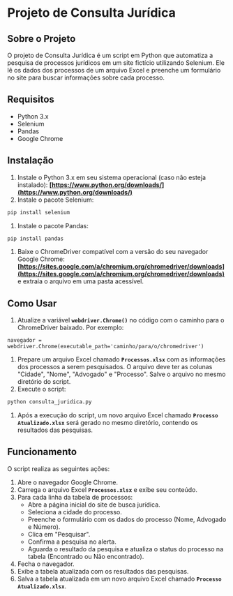 # **Projeto de Consulta Jurídica**

## **Sobre o Projeto**

O projeto de Consulta Jurídica é um script em Python que automatiza a pesquisa de processos jurídicos em um site fictício utilizando Selenium. Ele lê os dados dos processos de um arquivo Excel e preenche um formulário no site para buscar informações sobre cada processo.

## **Requisitos**

- Python 3.x
- Selenium
- Pandas
- Google Chrome

## **Instalação**

1. Instale o Python 3.x em seu sistema operacional (caso não esteja instalado): **[https://www.python.org/downloads/](https://www.python.org/downloads/)**
2. Instale o pacote Selenium:

```python
pip install selenium
```

1. Instale o pacote Pandas:

```python
pip install pandas
```

1. Baixe o ChromeDriver compatível com a versão do seu navegador Google Chrome: **[https://sites.google.com/a/chromium.org/chromedriver/downloads](https://sites.google.com/a/chromium.org/chromedriver/downloads)** e extraia o arquivo em uma pasta acessível.

## **Como Usar**

1. Atualize a variável **`webdriver.Chrome()`** no código com o caminho para o ChromeDriver baixado. Por exemplo:

```
navegador = webdriver.Chrome(executable_path='caminho/para/o/chromedriver')
```

1. Prepare um arquivo Excel chamado **`Processos.xlsx`** com as informações dos processos a serem pesquisados. O arquivo deve ter as colunas "Cidade", "Nome", "Advogado" e "Processo". Salve o arquivo no mesmo diretório do script.
2. Execute o script:

```python
python consulta_juridica.py
```

1. Após a execução do script, um novo arquivo Excel chamado **`Processo Atualizado.xlsx`** será gerado no mesmo diretório, contendo os resultados das pesquisas.

## **Funcionamento**

O script realiza as seguintes ações:

1. Abre o navegador Google Chrome.
2. Carrega o arquivo Excel **`Processos.xlsx`** e exibe seu conteúdo.
3. Para cada linha da tabela de processos:
    - Abre a página inicial do site de busca jurídica.
    - Seleciona a cidade do processo.
    - Preenche o formulário com os dados do processo (Nome, Advogado e Número).
    - Clica em "Pesquisar".
    - Confirma a pesquisa no alerta.
    - Aguarda o resultado da pesquisa e atualiza o status do processo na tabela (Encontrado ou Não encontrado).
4. Fecha o navegador.
5. Exibe a tabela atualizada com os resultados das pesquisas.
6. Salva a tabela atualizada em um novo arquivo Excel chamado **`Processo Atualizado.xlsx`**.
